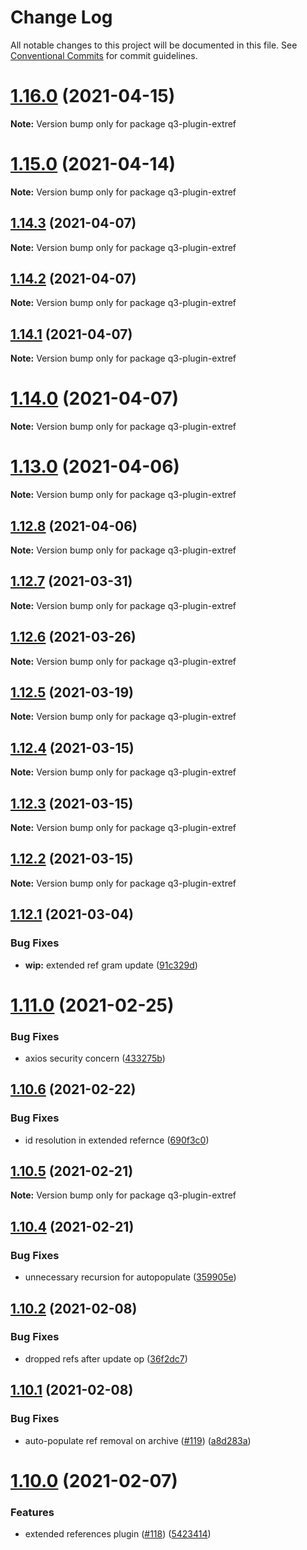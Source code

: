 # Change Log

All notable changes to this project will be documented in this file.
See [Conventional Commits](https://conventionalcommits.org) for commit guidelines.

# [1.16.0](https://github.com/3merge/q3-api/compare/v1.15.0...v1.16.0) (2021-04-15)

**Note:** Version bump only for package q3-plugin-extref





# [1.15.0](https://github.com/3merge/q3-api/compare/v1.14.4...v1.15.0) (2021-04-14)

**Note:** Version bump only for package q3-plugin-extref





## [1.14.3](https://github.com/3merge/q3-api/compare/v1.14.2...v1.14.3) (2021-04-07)

**Note:** Version bump only for package q3-plugin-extref





## [1.14.2](https://github.com/3merge/q3-api/compare/v1.14.1...v1.14.2) (2021-04-07)

**Note:** Version bump only for package q3-plugin-extref





## [1.14.1](https://github.com/3merge/q3-api/compare/v1.14.0...v1.14.1) (2021-04-07)

**Note:** Version bump only for package q3-plugin-extref





# [1.14.0](https://github.com/3merge/q3-api/compare/v1.13.0...v1.14.0) (2021-04-07)

**Note:** Version bump only for package q3-plugin-extref





# [1.13.0](https://github.com/3merge/q3-api/compare/v1.12.8...v1.13.0) (2021-04-06)

**Note:** Version bump only for package q3-plugin-extref





## [1.12.8](https://github.com/3merge/q3-api/compare/v1.12.7...v1.12.8) (2021-04-06)

**Note:** Version bump only for package q3-plugin-extref





## [1.12.7](https://github.com/3merge/q3-api/compare/v1.12.6...v1.12.7) (2021-03-31)

**Note:** Version bump only for package q3-plugin-extref





## [1.12.6](https://github.com/3merge/q3-api/compare/v1.12.5...v1.12.6) (2021-03-26)

**Note:** Version bump only for package q3-plugin-extref





## [1.12.5](https://github.com/3merge/q3-api/compare/v1.12.4...v1.12.5) (2021-03-19)

**Note:** Version bump only for package q3-plugin-extref





## [1.12.4](https://github.com/3merge/q3-api/compare/v1.12.3...v1.12.4) (2021-03-15)

**Note:** Version bump only for package q3-plugin-extref





## [1.12.3](https://github.com/3merge/q3-api/compare/v1.12.2...v1.12.3) (2021-03-15)

**Note:** Version bump only for package q3-plugin-extref





## [1.12.2](https://github.com/3merge/q3-api/compare/v1.12.1...v1.12.2) (2021-03-15)

**Note:** Version bump only for package q3-plugin-extref





## [1.12.1](https://github.com/3merge/q3-api/compare/v1.12.0...v1.12.1) (2021-03-04)


### Bug Fixes

* **wip:** extended ref gram update ([91c329d](https://github.com/3merge/q3-api/commit/91c329d3625e37ebad2925e2b4b81b9770046bcd))





# [1.11.0](https://github.com/3merge/q3-api/compare/v1.10.6...v1.11.0) (2021-02-25)


### Bug Fixes

* axios security concern ([433275b](https://github.com/3merge/q3-api/commit/433275ba1f4569ed6620da438bab61e178666717))






## [1.10.6](https://github.com/3merge/q3-api/compare/v1.10.5...v1.10.6) (2021-02-22)


### Bug Fixes

* id resolution in extended refernce ([690f3c0](https://github.com/3merge/q3-api/commit/690f3c00540f85ee05f92f4939beb9a2f78e4c00))





## [1.10.5](https://github.com/3merge/q3-api/compare/v1.10.4...v1.10.5) (2021-02-21)

**Note:** Version bump only for package q3-plugin-extref





## [1.10.4](https://github.com/3merge/q3-api/compare/v1.10.3...v1.10.4) (2021-02-21)


### Bug Fixes

* unnecessary recursion for autopopulate ([359905e](https://github.com/3merge/q3-api/commit/359905e84c04c02b70b9ccb69774902651935bab))





## [1.10.2](https://github.com/3merge/q3-api/compare/v1.10.1...v1.10.2) (2021-02-08)


### Bug Fixes

* dropped refs after update op ([36f2dc7](https://github.com/3merge/q3-api/commit/36f2dc77b67cd1a2549135949be56fe57e4bfd21))





## [1.10.1](https://github.com/3merge/q3-api/compare/v1.10.0...v1.10.1) (2021-02-08)


### Bug Fixes

* auto-populate ref removal on archive ([#119](https://github.com/3merge/q3-api/issues/119)) ([a8d283a](https://github.com/3merge/q3-api/commit/a8d283a31c996a437acd09284bd45d0d1b036613))





# [1.10.0](https://github.com/3merge/q3-api/compare/v1.9.1...v1.10.0) (2021-02-07)


### Features

* extended references plugin ([#118](https://github.com/3merge/q3-api/issues/118)) ([5423414](https://github.com/3merge/q3-api/commit/54234142af6c47f937afa6f6fa6529f22b8b55f4))
